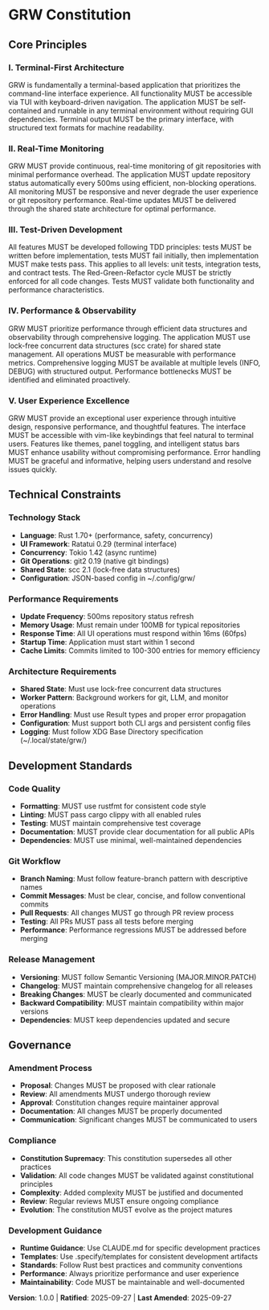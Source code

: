 <!-- Sync Impact Report:
- Version change: none → 1.0.0 (initial version)
- Modified principles: All 5 principles defined from scratch
- Added sections: Technical Constraints, Development Standards, Governance
- Removed sections: None (template was empty)
- Templates updated: ✅ .specify/templates/plan-template.md (version reference updated)
- Templates pending: ⚠ None - all templates are consistent
- Follow-up TODOs: None
-->
# GRW Constitution

## Core Principles

### I. Terminal-First Architecture
GRW is fundamentally a terminal-based application that prioritizes the command-line interface experience. All functionality MUST be accessible via TUI with keyboard-driven navigation. The application MUST be self-contained and runnable in any terminal environment without requiring GUI dependencies. Terminal output MUST be the primary interface, with structured text formats for machine readability.

### II. Real-Time Monitoring
GRW MUST provide continuous, real-time monitoring of git repositories with minimal performance overhead. The application MUST update repository status automatically every 500ms using efficient, non-blocking operations. All monitoring MUST be responsive and never degrade the user experience or git repository performance. Real-time updates MUST be delivered through the shared state architecture for optimal performance.

### III. Test-Driven Development
All features MUST be developed following TDD principles: tests MUST be written before implementation, tests MUST fail initially, then implementation MUST make tests pass. This applies to all levels: unit tests, integration tests, and contract tests. The Red-Green-Refactor cycle MUST be strictly enforced for all code changes. Tests MUST validate both functionality and performance characteristics.

### IV. Performance & Observability
GRW MUST prioritize performance through efficient data structures and observability through comprehensive logging. The application MUST use lock-free concurrent data structures (scc crate) for shared state management. All operations MUST be measurable with performance metrics. Comprehensive logging MUST be available at multiple levels (INFO, DEBUG) with structured output. Performance bottlenecks MUST be identified and eliminated proactively.

### V. User Experience Excellence
GRW MUST provide an exceptional user experience through intuitive design, responsive performance, and thoughtful features. The interface MUST be accessible with vim-like keybindings that feel natural to terminal users. Features like themes, panel toggling, and intelligent status bars MUST enhance usability without compromising performance. Error handling MUST be graceful and informative, helping users understand and resolve issues quickly.

## Technical Constraints

### Technology Stack
- **Language**: Rust 1.70+ (performance, safety, concurrency)
- **UI Framework**: Ratatui 0.29 (terminal interface)
- **Concurrency**: Tokio 1.42 (async runtime)
- **Git Operations**: git2 0.19 (native git bindings)
- **Shared State**: scc 2.1 (lock-free data structures)
- **Configuration**: JSON-based config in ~/.config/grw/

### Performance Requirements
- **Update Frequency**: 500ms repository status refresh
- **Memory Usage**: Must remain under 100MB for typical repositories
- **Response Time**: All UI operations must respond within 16ms (60fps)
- **Startup Time**: Application must start within 1 second
- **Cache Limits**: Commits limited to 100-300 entries for memory efficiency

### Architecture Requirements
- **Shared State**: Must use lock-free concurrent data structures
- **Worker Pattern**: Background workers for git, LLM, and monitor operations
- **Error Handling**: Must use Result types and proper error propagation
- **Configuration**: Must support both CLI args and persistent config files
- **Logging**: Must follow XDG Base Directory specification (~/.local/state/grw/)

## Development Standards

### Code Quality
- **Formatting**: MUST use rustfmt for consistent code style
- **Linting**: MUST pass cargo clippy with all enabled rules
- **Testing**: MUST maintain comprehensive test coverage
- **Documentation**: MUST provide clear documentation for all public APIs
- **Dependencies**: MUST use minimal, well-maintained dependencies

### Git Workflow
- **Branch Naming**: Must follow feature-branch pattern with descriptive names
- **Commit Messages**: Must be clear, concise, and follow conventional commits
- **Pull Requests**: All changes MUST go through PR review process
- **Testing**: All PRs MUST pass all tests before merging
- **Performance**: Performance regressions MUST be addressed before merging

### Release Management
- **Versioning**: MUST follow Semantic Versioning (MAJOR.MINOR.PATCH)
- **Changelog**: MUST maintain comprehensive changelog for all releases
- **Breaking Changes**: MUST be clearly documented and communicated
- **Backward Compatibility**: MUST maintain compatibility within major versions
- **Dependencies**: MUST keep dependencies updated and secure

## Governance

### Amendment Process
- **Proposal**: Changes MUST be proposed with clear rationale
- **Review**: All amendments MUST undergo thorough review
- **Approval**: Constitution changes require maintainer approval
- **Documentation**: All changes MUST be properly documented
- **Communication**: Significant changes MUST be communicated to users

### Compliance
- **Constitution Supremacy**: This constitution supersedes all other practices
- **Validation**: All code changes MUST be validated against constitutional principles
- **Complexity**: Added complexity MUST be justified and documented
- **Review**: Regular reviews MUST ensure ongoing compliance
- **Evolution**: The constitution MUST evolve as the project matures

### Development Guidance
- **Runtime Guidance**: Use CLAUDE.md for specific development practices
- **Templates**: Use .specify/templates for consistent development artifacts
- **Standards**: Follow Rust best practices and community conventions
- **Performance**: Always prioritize performance and user experience
- **Maintainability**: Code MUST be maintainable and well-documented

**Version**: 1.0.0 | **Ratified**: 2025-09-27 | **Last Amended**: 2025-09-27